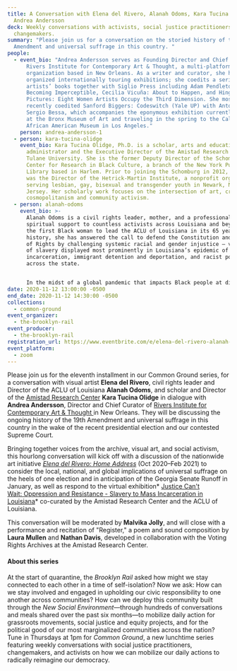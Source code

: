 ```yaml
---
title: A Conversation with Elena del Rivero, Alanah Odoms, Kara Tucina Olidge, &
  Andrea Andersson
deck: Weekly conversations with activists, social justice practitioners, and
  changemakers.
summary: "Please join us for a conversation on the storied history of the 19th
  Amendment and universal suffrage in this country. "
people:
  - event_bio: "Andrea Andersson serves as Founding Director and Chief Curator of
      Rivers Institute for Contemporary Art & Thought, a multi-platform
      organization based in New Orleans. As a writer and curator, she has
      organized internationally touring exhibitions; she coedits a series of
      artists’ books together with Siglio Press including Adam Pendleton:
      Becoming Imperceptible, Cecilia Vicuña: About to Happen, and Hinge
      Pictures: Eight Women Artists Occupy the Third Dimension. She most
      recently coedited Sanford Biggers: Codeswitch (Yale UP) with Antonio
      Sergio Bessa, which accompanies the eponymous exhibition currently on view
      at the Bronx Museum of Art and traveling in the spring to the California
      African American Museum in Los Angeles."
    person: andrea-andersson-1
  - person: kara-tucina-olidge
    event_bio: Kara Tucina Olidge, Ph.D. is a scholar, arts and educational
      administrator and the Executive Director of the Amistad Research Center at
      Tulane University. She is the former Deputy Director of the Schomburg
      Center for Research in Black Culture, a branch of the New York Public
      Library based in Harlem. Prior to joining the Schomburg in 2012, Olidge
      was the Director of the Hetrick-Martin Institute, a nonprofit organization
      serving lesbian, gay, bisexual and transgender youth in Newark, New
      Jersey. Her scholarly work focuses on the intersection of art, critical
      cosmopolitanism and community activism.
  - person: alanah-odoms
    event_bio: >-
      Alanah Odoms is a civil rights leader, mother, and a professional and
      spiritual support to countless activists across Louisiana and beyond. As
      the first Black woman to lead the ACLU of Louisiana in its 65 year
      history, she has answered the call to defend the Constitution and the Bill
      of Rights by challenging systemic racial and gender injustice – vestiges
      of slavery displayed most prominently in Louisiana’s epidemic of mass
      incarceration, immigrant detention and deportation, and racist policing
      across the state. 


      In the midst of a global pandemic that impacts Black people at disproportionate rates, and civil unrest against police brutality and systemic racism, ACLU of Louisiana aims to dismantle white supremacy in our laws and in the legal system-  and move our state toward solidarity and collective liberation.
date: 2020-11-12 13:00:00 -0500
end_date: 2020-11-12 14:30:00 -0500
collections:
  - common-ground
event_organizer:
  - the-brooklyn-rail
event_producer:
  - the-brooklyn-rail
registration_url: https://www.eventbrite.com/e/elena-del-rivero-alanah-odoms-kara-tucina-olidge-andrea-andersson-tickets-128297817225
event_platform:
  - zoom
---
```

Please join us for the eleventh installment in our Common Ground series, for a conversation with visual artist **Elena del Rivero**, civil rights leader and Director of the ACLU of Louisiana **Alanah Odoms**, and scholar and Director of the [Amistad Research Center](https://www.amistadresearchcenter.org/) **Kara Tucina Olidge** in dialogue with **Andrea Andersson**, Director and Chief Curator of [Rivers Institute for Contemporary Art & Thought ](https://riversinstitute.org/)in New Orleans. They will be discussing the ongoing history of the 19th Amendment and universal suffrage in this country in the wake of the recent presidential election and our contested Supreme Court. 

Bringing together voices from the archive, visual art, and social activism, this hourlong conversation will kick off with a discussion of the nationwide art initiative *[Elena del Rivero: Home Address](https://riversinstitute.org/happenings/happenings-elena-del-rivero-home-address)* (Oct 2020–Feb 2021) to consider the local, national, and global implications of universal suffrage on the heels of one election and in anticipation of the Georgia Senate Runoff in January, as well as respond to the virtual exhibition* [Justice Can't Wait: Oppression and Resistance - Slavery to Mass Incarceration in Louisiana](https://artsandculture.google.com/exhibit/justice-can-t-wait/IgJiVU_PJRY-LA)* co-curated by the Amistad Research Center and the ACLU of Louisiana. 

This conversation will be moderated by **Malvika Jolly**, and will close with a performance and recitation of "Register," a poem and sound composition by **Laura Mullen** and **Nathan Davis**, developed in collaboration with the Voting Rights Archives at the Amistad Research Center. 

#### **About this series**

At the start of quarantine, the *Brooklyn Rail* asked how might we stay connected to each other in a time of self-isolation? Now we ask: How can we stay involved and engaged in upholding our civic responsibility to one another across communities? How can we deploy this community built through the *New Social Environment*—through hundreds of conversations and meals shared over the past six months—to mobilize daily action for grassroots movements, social justice and equity projects, and for the political good of our most marginalized communities across the nation? Tune in Thursdays at 1pm for *Common Ground*, a new lunchtime series featuring weekly conversations with social justice practitioners, changemakers, and activists on how we can mobilize our daily actions to radically reimagine our democracy.